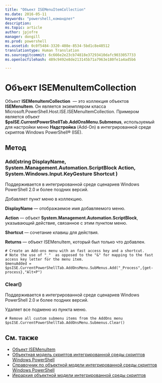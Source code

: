 ```yaml
---
title: "Объект ISEMenuItemCollection"
ms.date: 2016-05-11
keywords: "powershell,командлет"
description: 
ms.topic: article
author: jpjofre
manager: dongill
ms.prod: powershell
ms.assetid: 0c0f5484-3320-408e-8534-5bd1c8e48512
translationtype: Human Translation
ms.sourcegitcommit: 6c666e2e23cb74818e37293410dafc9033057733
ms.openlocfilehash: 489c9492e8de213145b71a7963e180fe1a4ad5b6

---
```


# <a name="the-isemenuitemcollection-object"></a>Объект ISEMenuItemCollection
  Объект **ISEMenuItemCollection**  — это коллекция объектов **ISEMenuItem**. Он является экземпляром класса Microsoft.PowerShell.Host.ISE.ISEMenuItemCollection. Примером является объект **$psISE.CurrentPowerShellTab.AddOnsMenu.Submenus**, используемый для настройки меню **Надстройка** (Add-On) в интегрированной среде скриптов Windows PowerShell® (ISE).

## <a name="method"></a>Метод

### <a name="addstring-displayname-systemmanagementautomationscriptblock-action-systemwindowsinputkeygesture-shortcut-"></a>Add\(string DisplayName, System.Management.Automation.ScriptBlock Action, System.Windows.Input.KeyGesture Shortcut \)
  Поддерживается в интегрированной среде сценариев Windows PowerShell 2.0 и более поздних версий. 

 Добавляет пункт меню в коллекцию.

 **DisplayName**
 — отображаемое имя добавляемого меню.

 **Action**
 — объект **System.Management.Automation.ScriptBlock**, указывающий действие, связанное с этим пунктом меню.

 **Shortcut**
 — сочетание клавиш для действия.

 **Returns**
 — объект ISEMenuItem, который был только что добавлен.

```
# Create an Add-ons menu with an fast access key and a shortcut.
# Note the use of "_"  as opposed to the "&" for mapping to the fast access key letter for the menu item.
$menuAdded = $psISE.CurrentPowerShellTab.AddOnsMenu.SubMenus.Add("_Process",{get-process},"Alt+P")
```

### <a name="clear"></a>Clear\(\)
  Поддерживается в интегрированной среде сценариев Windows PowerShell 2.0 и более поздних версий. 

 Удаляет все подменю из пункта меню.

```
# Remove all custom submenu items from the AddOns menu
$psISE.CurrentPowerShellTab.AddOnsMenu.Submenus.Clear()

```

## <a name="see-also"></a>См. также
- [Объект ISEMenuItem](The-ISEMenuItem-Object.md) 
- [Объектная модель скриптов интегрированной среды скриптов Windows PowerShell](The-Windows-PowerShell-ISE-Scripting-Object-Model.md) 
- [Справочник по объектной модели интегрированной среды скриптов Windows PowerShell](Windows-PowerShell-ISE-Object-Model-Reference.md) 
- [Иерархия объектной модели интегрированной среды скриптов](The-ISE-Object-Model-Hierarchy.md)

  



<!--HONumber=Nov16_HO3-->


